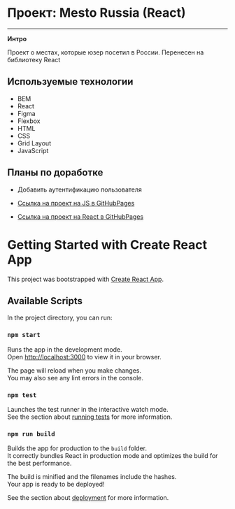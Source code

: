 # Проект: Mesto Russia (React)

---

**Интро**

Проект о местах, которые юзер посетил в России. Перенесен на библиотеку React

## Используемые технологии

* BEM
* React
* Figma
* Flexbox
* HTML
* CSS
* Grid Layout
* JavaScript

**Планы по доработке**
---
* Добавить аутентификацию пользователя

* [Ссылка на проект на JS в GitHubPages](https://vlovchinnikov21.github.io/mesto/)
* [Ссылка на проект на React в GitHubPages](https://vlovchinnikov21.github.io/mesto-react/)

# Getting Started with Create React App

This project was bootstrapped with [Create React App](https://github.com/facebook/create-react-app).

## Available Scripts

In the project directory, you can run:

### `npm start`

Runs the app in the development mode.\
Open [http://localhost:3000](http://localhost:3000) to view it in your browser.

The page will reload when you make changes.\
You may also see any lint errors in the console.

### `npm test`

Launches the test runner in the interactive watch mode.\
See the section about [running tests](https://facebook.github.io/create-react-app/docs/running-tests) for more information.

### `npm run build`

Builds the app for production to the `build` folder.\
It correctly bundles React in production mode and optimizes the build for the best performance.

The build is minified and the filenames include the hashes.\
Your app is ready to be deployed!

See the section about [deployment](https://facebook.github.io/create-react-app/docs/deployment) for more information.



